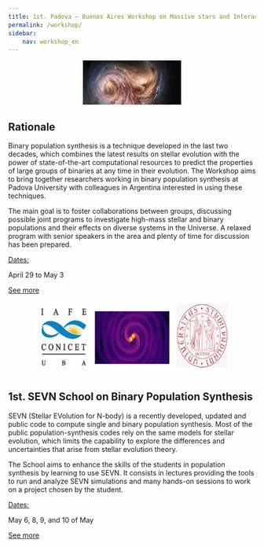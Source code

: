 ```yaml
---
title: 1st. Padova – Buenos Aires Workshop on Massive stars and Interacting Binaries
permalink: /workshop/
sidebar:
    nav: workshop_en
---
```


<p align="center">
<img src="/assets/images/Galaxy_SMM_J2135-0102.jpg"  width="200" height="90">
</p>

## Rationale


Binary population synthesis is a technique developed in the last two decades, which combines the latest results on stellar evolution with the power of state-of-the-art computational resources to predict the properties of large groups of binaries at any time in their evolution. The Workshop aims to bring together researchers working in binary population synthesis at Padova University with colleagues in Argentina interested in using these techniques. 

The main goal is to foster collaborations between groups, discussing possible joint programs to investigate high-mass stellar and binary populations and their effects on diverse systems in the Universe. A relaxed program with senior speakers in the area and plenty of time for discussion has been prepared.


<ins>Dates:</ins>

April 29 to May 3 

[See more](/workshop/Workshop_on_Massive_stars)


<p align="center">
<img src="/assets/images/schoolSEVN.jpg"  width="400" height="150">
</p>

## 1st. SEVN School on Binary Population Synthesis

SEVN (Stellar EVolution for N-body) is a recently developed, updated and public code to compute single and binary population synthesis. Most of the public population-synthesis codes rely on the same models for stellar evolution, which limits the capability to explore the differences and uncertainties that arise from stellar evolution theory. 

The School aims to enhance the skills of the students in population synthesis by learning to use SEVN. It consists in lectures providing the tools to run and analyze SEVN simulations and many hands-on sessions to work on a project chosen by the student.


<ins>Dates:</ins>

May 6, 8, 9, and 10 of May

[See more](/workshop/SEVN_School)


